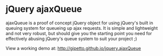 # jQuery ajaxQueue

ajaxQueue is a proof of concept jQuery object for using jQuery's built in queuing system for queueing up ajax requests. It is simple and lightweight and not very robust, but should give you the starting point you need for effectively abusing jQuery's queue system to suit your project ;)

View a working demo at: http://gipetto.github.io/jquery.ajaxQueue